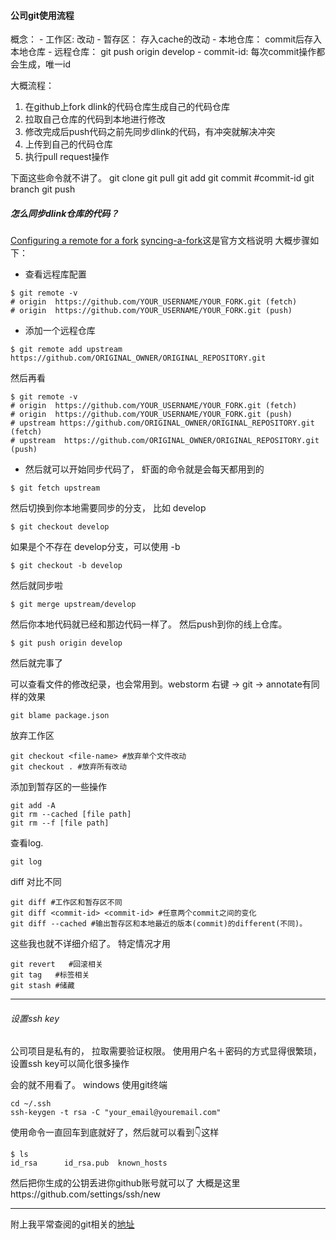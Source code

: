 #### 公司git使用流程
概念：
	- 工作区:  改动
	- 暂存区： 存入cache的改动
	- 本地仓库： commit后存入本地仓库
	- 远程仓库： git push origin develop
	- commit-id:  每次commit操作都会生成，唯一id

大概流程：
1. 在github上fork dlink的代码仓库生成自己的代码仓库
2. 拉取自己仓库的代码到本地进行修改
3.  修改完成后push代码之前先同步dlink的代码，有冲突就解决冲突
4.  上传到自己的代码仓库
5.  执行pull request操作


下面这些命令就不讲了。
git clone
git pull
git add
git commit   #commit-id
git branch 
git push

##### 怎么同步dlink仓库的代码？
 [Configuring a remote for a fork](https://help.github.com/articles/configuring-a-remote-for-a-fork/) [syncing-a-fork](https://help.github.com/articles/syncing-a-fork/)这是官方文档说明  大概步骤如下：
* 查看远程库配置
```
$ git remote -v
# origin  https://github.com/YOUR_USERNAME/YOUR_FORK.git (fetch)
# origin  https://github.com/YOUR_USERNAME/YOUR_FORK.git (push)
``` 
*  添加一个远程仓库
```
$ git remote add upstream https://github.com/ORIGINAL_OWNER/ORIGINAL_REPOSITORY.git
```
然后再看
```
$ git remote -v
# origin  https://github.com/YOUR_USERNAME/YOUR_FORK.git (fetch)
# origin  https://github.com/YOUR_USERNAME/YOUR_FORK.git (push)
# upstream https://github.com/ORIGINAL_OWNER/ORIGINAL_REPOSITORY.git (fetch)
# upstream  https://github.com/ORIGINAL_OWNER/ORIGINAL_REPOSITORY.git (push)
```
*  然后就可以开始同步代码了， 虾面的命令就是会每天都用到的
```
$ git fetch upstream
```
然后切换到你本地需要同步的分支， 比如 develop
```
$ git checkout develop
```
如果是个不存在 develop分支，可以使用 -b
```
$ git checkout -b develop
```
然后就同步啦
```
$ git merge upstream/develop
```
然后你本地代码就已经和那边代码一样了。 然后push到你的线上仓库。
```
$ git push origin develop
```
然后就完事了



可以查看文件的修改纪录，也会常用到。webstorm 右键 -> git -> annotate有同样的效果
```
git blame package.json 
```

放弃工作区
```
git checkout <file-name> #放弃单个文件改动
git checkout . #放弃所有改动
```
添加到暂存区的一些操作
```
git add -A
git rm --cached [file path]
git rm --f [file path]
```
查看log.   
```
git log
```
diff 对比不同
```
git diff #工作区和暂存区不同
git diff <commit-id> <commit-id> #任意两个commit之间的变化
git diff --cached #输出暂存区和本地最近的版本(commit)的different(不同)。
```

这些我也就不详细介绍了。  特定情况才用
```
git revert   #回滚相关
git tag   #标签相关
git stash #储藏
```





----

###### 设置ssh key
 公司项目是私有的， 拉取需要验证权限。 使用用户名＋密码的方式显得很繁琐，设置ssh key可以简化很多操作

会的就不用看了。 windows 使用git终端
```
cd ~/.ssh
ssh-keygen -t rsa -C "your_email@youremail.com"
```
 使用命令一直回车到底就好了，然后就可以看到👇这样
```
$ ls
id_rsa		id_rsa.pub	known_hosts
```
然后把你生成的公钥丢进你github账号就可以了
大概是这里https://github.com/settings/ssh/new

----
附上我平常查阅的git相关的[地址](https://github.com/521xueweihan/git-tips)







 


 
